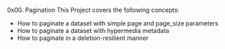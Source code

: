 0x00. Pagination
This Project covers the following concepts:
- How to paginate a dataset with simple page and page_size parameters
- How to paginate a dataset with hypermedia metadata
- How to paginate in a deletion-resilient manner
